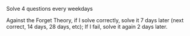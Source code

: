 Solve 4 questions every weekdays

Against the Forget Theory, if I solve correctly, solve it 7 days later (next correct, 14 days, 28 days, etc); If I fail, solve it again 2 days later.

